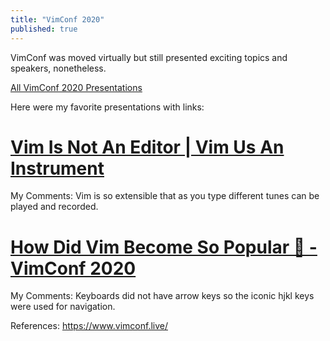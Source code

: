 ```yaml
---
title: "VimConf 2020"
published: true
---
```


VimConf was moved virtually but still presented exciting topics and speakers, nonetheless.

[All VimConf 2020 Presentations](https://www.youtube.com/playlist?list=PLcTu2VkAIIWzD2kicFNHN2c35XQCeZdsv)


Here were my favorite presentations with links:

# [Vim Is Not An Editor | Vim Us An Instrument](https://www.twitch.tv/videos/733201750)

My Comments: Vim is so extensible that as you type different tunes can be played and recorded.



# [How Did Vim Become So Popular 🏺 - VimConf 2020](https://www.youtube.com/watch?v=FVgp0VrNo2w&list=PLcTu2VkAIIWzD2kicFNHN2c35XQCeZdsv&index=8&ab_channel=Nikola%C4%90uza)

My Comments: Keyboards did not have arrow keys so the iconic hjkl keys were used for navigation.


References:
https://www.vimconf.live/
